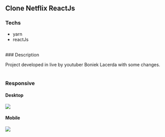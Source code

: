 ## Clone Netflix ReactJs  

### Techs  

* yarn
* reactJs  
</br>
### Description  

Project developed in live by youtuber Boniek Lacerda with some changes.  
</br>  

### Responsive  

#### Desktop  

<img src="./public/netflix-desktop.gif">  
  
</br>  

#### Mobile  

<img src="./public/netflix-responsive.gif">
